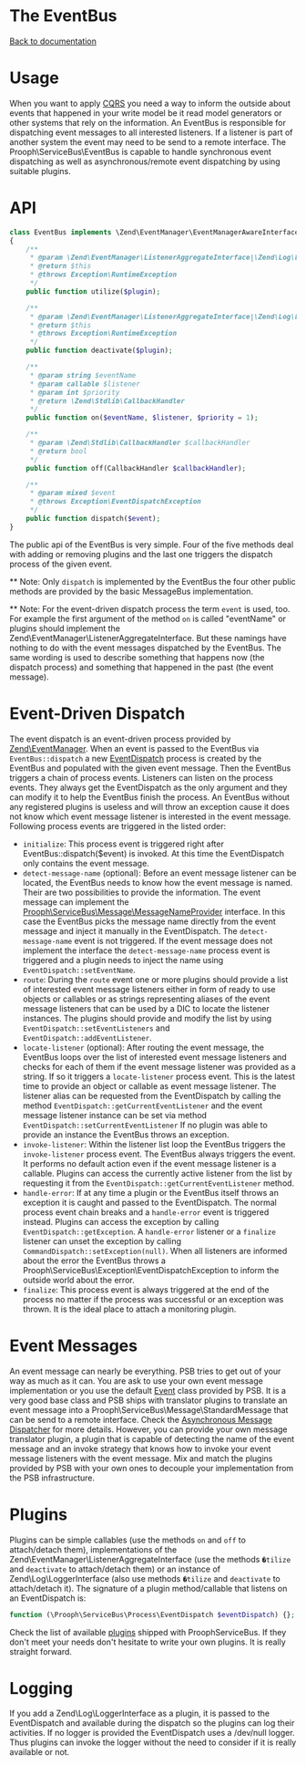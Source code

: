 The EventBus
============

[Back to documentation](../README.md#documentation)

# Usage

When you want to apply [CQRS](http://cqrs.files.wordpress.com/2010/11/cqrs_documents.pdf) you need a way to inform the outside
about events that happened in your write model be it read model generators or other systems that rely on the information.
An EventBus is responsible for dispatching event messages to all interested listeners. If a listener is part of another system
the event may need to be send to a remote interface. The Prooph\ServiceBus\EventBus is capable to handle synchronous event
dispatching as well as asynchronous/remote event dispatching by using suitable plugins.

# API

```php
class EventBus implements \Zend\EventManager\EventManagerAwareInterface
{
    /**
     * @param \Zend\EventManager\ListenerAggregateInterface|\Zend\Log\LoggerInterface $plugin
     * @return $this
     * @throws Exception\RuntimeException
     */
    public function utilize($plugin);

    /**
     * @param \Zend\EventManager\ListenerAggregateInterface|\Zend\Log\LoggerInterface $plugin
     * @return $this
     * @throws Exception\RuntimeException
     */
    public function deactivate($plugin);

    /**
     * @param string $eventName
     * @param callable $listener
     * @param int $priority
     * @return \Zend\Stdlib\CallbackHandler
     */
    public function on($eventName, $listener, $priority = 1);

    /**
     * @param \Zend\Stdlib\CallbackHandler $callbackHandler
     * @return bool
     */
    public function off(CallbackHandler $callbackHandler);

    /**
     * @param mixed $event
     * @throws Exception\EventDispatchException
     */
    public function dispatch($event);
}
```

The public api of the EventBus is very simple. Four of the five methods deal with adding or removing plugins and the last
one triggers the dispatch process of the given event.

** Note: Only `dispatch` is implemented by the EventBus the four other public methods are provided by the basic MessageBus implementation.

** Note: For the event-driven dispatch process the term `event` is used, too.  For example the first argument of the
method `on` is called "eventName" or plugins should implement the Zend\EventManager\ListenerAggregateInterface. But these
namings have nothing to do with the event messages dispatched by the EventBus. The same wording is used to describe something that happens
now (the dispatch process) and something that happened in the past (the event message).

# Event-Driven Dispatch

The event dispatch is an event-driven process provided by [Zend\EventManager](http://framework.zend.com/manual/2.0/en/modules/zend.event-manager.event-manager.html).
When an event is passed to the EventBus via `EventBus::dispatch` a new [EventDispatch](../src/Prooph/ServiceBus/Process/EventDispatch.php) process is created by the EventBus and populated with the given event message.
Then the EventBus triggers a chain of process events. Listeners can listen on the process events. They always get the EventDispatch as the only argument and they can
modify it to help the EventBus finish the process. An EventBus without any registered plugins is useless and will throw an exception cause
it does not know which event message listener is interested in the event message.
Following process events are triggered in the listed order:

- `initialize`: This process event is triggered right after EventBus::dispatch($event) is invoked. At this time the EventDispatch only contains the event message.
- `detect-message-name` (optional): Before an event message listener can be located, the EventBus needs to know how the event message is named. Their are two
possibilities to provide the information. The event message can implement the [Prooph\ServiceBus\Message\MessageNameProvider](../src/Prooph/ServiceBus/Message/MessageNameProvider.php) interface.
In this case the EventBus picks the message name directly from the event message and inject it manually in the EventDispatch. The `detect-message-name` event is not triggered. If the event message
does not implement the interface the `detect-message-name` process event is triggered and a plugin needs to inject the name using `EventDispatch::setEventName`.
- `route`: During the `route` event one or more plugins should provide a list of interested event message listeners either in form of ready to use objects or callables or as strings
representing aliases of the event message listeners that can be used by a DIC to locate the listener instances. The plugins should provide and modify the list by using
`EventDispatch::setEventListeners` and `EventDispatch::addEventListener`.
- `locate-listener` (optional): After routing the event message, the EventBus loops over the list of interested event message listeners and checks for each of them
if the event message listener was provided as a string. If so it triggers a
`locate-listener` process event. This is the latest time to provide an object or callable as event message listener. The listener alias can be requested from the EventDispatch by
calling the method `EventDispatch::getCurrentEventListener` and the event message listener instance can be set via method `EventDispatch::setCurrentEventListener` If no plugin was able to provide an instance the EventBus throws an exception.
- `invoke-listener`: Within the listener list loop the EventBus triggers the `invoke-listener` process event. The EventBus always triggers the event. It performs no default action even if the
event message listener is a callable. Plugins can access the currently active listener from the list by requesting it from the `EventDispatch::getCurrentEventListener` method.
- `handle-error`: If at any time a plugin or the EventBus itself throws an exception it is caught and passed to the EventDispatch. The normal process event chain breaks and a
`handle-error` event is triggered instead. Plugins can access the exception by calling `EventDispatch::getException`.
A `handle-error` listener or a `finalize` listener can unset the exception by calling `CommandDispatch::setException(null)`. When all listeners are informed about the error
the EventBus throws a Prooph\ServiceBus\Exception\EventDispatchException to inform the outside world about the error.
- `finalize`: This process event is always triggered at the end of the process no matter if the process was successful or an exception was thrown. It is the ideal place to
attach a monitoring plugin.

# Event Messages

An event message can nearly be everything. PSB tries to get out of your way as much as it can. You are ask to use your own event message implementation or you use the
default [Event](../src/Prooph/ServiceBus/Event.php) class provided by PSB. It is a very good base class and PSB ships with translator plugins to translate an event message into a Prooph\ServiceBus\Message\StandardMessage
that can be send to a remote interface. Check the [Asynchronous Message Dispatcher](message_dispatcher.md) for more details. However, you can provide
your own message translator plugin, a plugin that is capable of detecting the name of the event message and an invoke strategy that knows how to invoke
your event message listeners with the event message. Mix and match the plugins provided by PSB with your own ones to decouple your implementation from the PSB infrastructure.

# Plugins

Plugins can be simple callables (use the methods `on` and `off` to attach/detach them), implementations of the
Zend\EventManager\ListenerAggregateInterface (use the methods `�tilize` and `deactivate` to attach/detach them) or an instance of
Zend\Log\LoggerInterface (also use methods `�tilize` and `deactivate` to attach/detach it).
The signature of a plugin method/callable that listens on an EventDispatch is:

```php
function (\Prooph\ServiceBus\Process\EventDispatch $eventDispatch) {};
```

Check the list of available [plugins](plugins.md) shipped with ProophServiceBus. If they don't meet your needs don't hesitate to write your
own plugins. It is really straight forward.

# Logging

If you add a Zend\Log\LoggerInterface as a plugin, it is passed to the EventDispatch and available during the dispatch so the
plugins can log their activities. If no logger is provided the EventDispatch uses a /dev/null logger. Thus plugins can
invoke the logger without the need to consider if it is really available or not.




